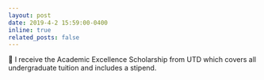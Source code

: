 ```yaml
---
layout: post
date: 2019-4-2 15:59:00-0400
inline: true
related_posts: false
---
```


📜 I receive the Academic Excellence Scholarship from UTD which covers all undergraduate tuition and includes a stipend.